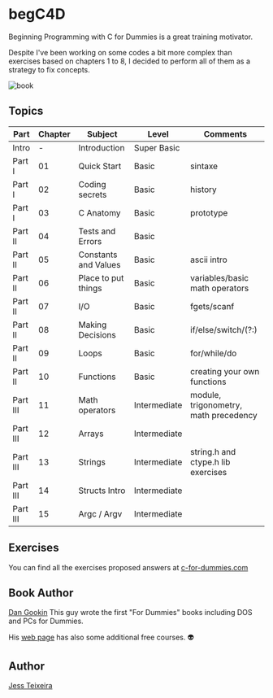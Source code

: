 # begC4D
Beginning Programming with C for Dummies is a great training motivator.

Despite I've been working on some codes a bit more complex than exercises based on chapters 1 to 8, I decided to perform all of them as a strategy to fix concepts.

![book](https://user-images.githubusercontent.com/61021800/82163248-56570200-9880-11ea-9c05-d6dfc0362ed1.jpeg)

## Topics
|Part     |Chapter  |Subject              |Level        |Comments                                           |
|---------|---------|---------------------|-------------|-------------------------------------------------- |
|Intro    |-        |Introduction         |Super Basic  |                                                   |
|Part I   |01       |Quick Start          |Basic        |sintaxe                                            |
|Part I   |02       |Coding secrets       |Basic        |history                                            |
|Part I   |03       |C Anatomy            |Basic        |prototype                                          |
|Part II  |04       |Tests and Errors     |Basic        |                                                   |
|Part II  |05       |Constants and Values |Basic        |ascii intro                                        |
|Part II  |06       |Place to put things  |Basic        |variables/basic math operators                     |
|Part II  |07       |I/O                  |Basic        |fgets/scanf                                        |
|Part II  |08       |Making Decisions     |Basic        |if/else/switch/(?:)                                |
|Part II  |09       |Loops                |Basic        |for/while/do                                       |
|Part II  |10       |Functions            |Basic        |creating your own functions                        |
|Part III |11       |Math operators	  |Intermediate |module, trigonometry, math precedency              |
|Part III |12       |Arrays               |Intermediate |                                                   |
|Part III |13	    |Strings		  |Intermediate |string.h and ctype.h lib exercises                 |
|Part III |14       |Structs Intro        |Intermediate |						    |
|Part III |15       |Argc / Argv          |Intermediate |						    |


## Exercises
You can find all the exercises proposed answers at [c-for-dummies.com](https://www.c-for-dummies.com/begc4d/exercises/)

## Book Author
[Dan Gookin](https://gookin.com/)
This guy wrote the first "For Dummies" books including DOS and PCs for Dummies.

His [web page](https://www.wambooli.com/training/) has also some additional free courses. :alien:

## Author
[Jess Teixeira](https://www.linkedin.com/in/jteixeiras/)
